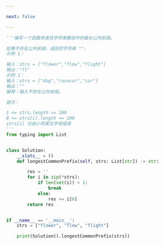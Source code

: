 ```yaml
---

next: false

---
```




<BlogInfo id="1170" title="10.最长公共前缀" author="白日梦想猿" pv=0 read_times=0 pre_cost_time="0分32秒" category="leetcode" tag_list="['leetcode']" create_time="2021.10.22 11:03:33" update_time="2022.08.10 14:27:07" />

```python
'''编写一个函数来查找字符串数组中的最长公共前缀。

如果不存在公共前缀，返回空字符串 ""。
示例 1：

输入：strs = ["flower","flow","flight"]
输出："fl"
示例 2：
输入：strs = ["dog","racecar","car"]
输出：""
解释：输入不存在公共前缀。

提示：

1 <= strs.length <= 200
0 <= strs[i].length <= 200
strs[i] 仅由小写英文字母组成
'''
from typing import List


class Solution:
    __slots__ = ()
    def longestCommonPrefix(self, strs: List[str]) -> str:

        res = ''
        for i in zip(*strs):
            if len(set(i)) > 1:
                break
            else:
                res += i[0]
        return res


if __name__ == '__main__':
    strs = ["flower", "flow", "flight"]

    print(Solution().longestCommonPrefix(strs))

```



<ActionBox />
